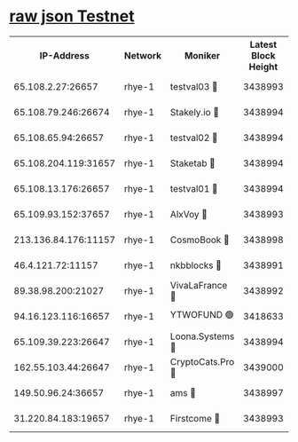 
[raw json Testnet](https://rpc-check.quickt.stavr.tech/quickt/rpc-quickt-result.json)
=


<table><tr><th>IP-Address</th><th>Network</th><th>Moniker</th><th>Latest Block Height</th><th>Earliest Block Height</th><th>Catching Up</th><th>Voting Power</th><th>Scan Time</th></tr><tr><td>65.108.2.27:26657</td><td>rhye-1</td><td>testval03 🔴</td><td>3438993</td><td>1</td><td>False</td><td>5002050</td><td>2023-12-03T15:01:47.534507961UTC</td></tr><tr><td>65.108.79.246:26674</td><td>rhye-1</td><td>Stakely.io 🔴</td><td>3438994</td><td>1</td><td>False</td><td>10</td><td>2023-12-03T15:01:49.961087700UTC</td></tr><tr><td>65.108.65.94:26657</td><td>rhye-1</td><td>testval02 🔴</td><td>3438994</td><td>1</td><td>False</td><td>5002050</td><td>2023-12-03T15:01:50.365450287UTC</td></tr><tr><td>65.108.204.119:31657</td><td>rhye-1</td><td>Staketab 🔴</td><td>3438994</td><td>1</td><td>False</td><td>9900</td><td>2023-12-03T15:01:53.124281180UTC</td></tr><tr><td>65.108.13.176:26657</td><td>rhye-1</td><td>testval01 🔴</td><td>3438994</td><td>1</td><td>False</td><td>9582010</td><td>2023-12-03T15:01:53.586582440UTC</td></tr><tr><td>65.109.93.152:37657</td><td>rhye-1</td><td>AlxVoy 🔴</td><td>3438993</td><td>433101</td><td>False</td><td>92921</td><td>2023-12-03T15:01:44.653150024UTC</td></tr><tr><td>213.136.84.176:11157</td><td>rhye-1</td><td>CosmoBook 🔴</td><td>3438998</td><td>1674001</td><td>False</td><td>1528057</td><td>2023-12-03T15:02:19.292457153UTC</td></tr><tr><td>46.4.121.72:11157</td><td>rhye-1</td><td>nkbblocks 🔴</td><td>3438991</td><td>1781001</td><td>False</td><td>81901</td><td>2023-12-03T15:01:35.657873346UTC</td></tr><tr><td>89.38.98.200:21027</td><td>rhye-1</td><td>VivaLaFrance 🔴</td><td>3438992</td><td>2863001</td><td>False</td><td>10000</td><td>2023-12-03T15:01:42.268670553UTC</td></tr><tr><td>94.16.123.116:16657</td><td>rhye-1</td><td>YTWOFUND 🟢</td><td>3418633</td><td>3089301</td><td>False</td><td>0</td><td>2023-12-03T15:02:22.151632376UTC</td></tr><tr><td>65.109.39.223:26647</td><td>rhye-1</td><td>Loona.Systems 🔴</td><td>3438994</td><td>3287001</td><td>False</td><td>9949</td><td>2023-12-03T15:01:52.761259863UTC</td></tr><tr><td>162.55.103.44:26647</td><td>rhye-1</td><td>CryptoCats.Pro 🔴</td><td>3439000</td><td>3287001</td><td>False</td><td>9999</td><td>2023-12-03T15:02:24.495342954UTC</td></tr><tr><td>149.50.96.24:36657</td><td>rhye-1</td><td>ams 🔴</td><td>3438997</td><td>3355501</td><td>False</td><td>10895</td><td>2023-12-03T15:02:08.790065990UTC</td></tr><tr><td>31.220.84.183:19657</td><td>rhye-1</td><td>Firstcome 🔴</td><td>3438993</td><td>3395933</td><td>False</td><td>732206</td><td>2023-12-03T15:01:47.107792351UTC</td></tr></table>